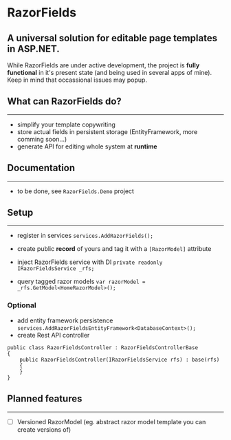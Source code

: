 # RazorFields
A universal solution for editable page templates in ASP.NET.
---

While RazorFields are under active development, the project is **fully functional** in it's present state (and being used in several apps of mine). Keep in mind that occassional issues may popup.

## What can RazorFields do?
---
- simplify your template copywriting
- store actual fields in persistent storage (EntityFramework, more comming soon...)
- generate API for editing whole system at **runtime**

## Documentation
---
- to be done, see `RazorFields.Demo` project

## Setup
---
- register in services `services.AddRazorFields();`

- create public **record** of yours and tag it with a `[RazorModel]` attribute

- inject RazorFields service with DI `private readonly IRazorFieldsService _rfs;`
- query tagged razor models `var razorModel = _rfs.GetModel<HomeRazorModel>();`

### Optional
- add entity framework persistence `services.AddRazorFieldsEntityFramework<DatabaseContext>();`
- create Rest API controller
```
public class RazorFieldsController : RazorFieldsControllerBase
{
    public RazorFieldsController(IRazorFieldsService rfs) : base(rfs)
    {
    }
}
```

## Planned features
---
- [ ] Versioned RazorModel (eg. abstract razor model template you can create versions of)
